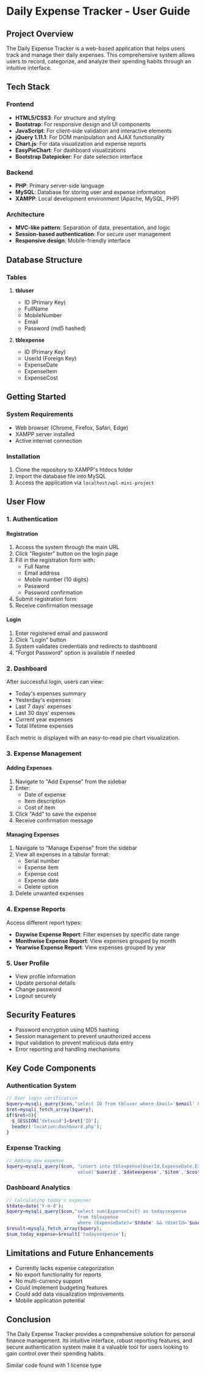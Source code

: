 # Daily Expense Tracker - User Guide

## Project Overview
The Daily Expense Tracker is a web-based application that helps users track and manage their daily expenses. This comprehensive system allows users to record, categorize, and analyze their spending habits through an intuitive interface.

## Tech Stack

### Frontend
- **HTML5/CSS3**: For structure and styling
- **Bootstrap**: For responsive design and UI components
- **JavaScript**: For client-side validation and interactive elements
- **jQuery 1.11.1**: For DOM manipulation and AJAX functionality
- **Chart.js**: For data visualization and expense reports
- **EasyPieChart**: For dashboard visualizations
- **Bootstrap Datepicker**: For date selection interface

### Backend
- **PHP**: Primary server-side language
- **MySQL**: Database for storing user and expense information
- **XAMPP**: Local development environment (Apache, MySQL, PHP)

### Architecture
- **MVC-like pattern**: Separation of data, presentation, and logic
- **Session-based authentication**: For secure user management
- **Responsive design**: Mobile-friendly interface

## Database Structure

### Tables
1. **tbluser**
   - ID (Primary Key)
   - FullName
   - MobileNumber
   - Email
   - Password (md5 hashed)

2. **tblexpense**
   - ID (Primary Key)
   - UserId (Foreign Key)
   - ExpenseDate
   - ExpenseItem
   - ExpenseCost

## Getting Started

### System Requirements
- Web browser (Chrome, Firefox, Safari, Edge)
- XAMPP server installed
- Active internet connection

### Installation
1. Clone the repository to XAMPP's htdocs folder
2. Import the database file into MySQL
3. Access the application via `localhost/wpl-mini-project`

## User Flow

### 1. Authentication
#### Registration
1. Access the system through the main URL
2. Click "Register" button on the login page
3. Fill in the registration form with:
   - Full Name
   - Email address
   - Mobile number (10 digits)
   - Password
   - Password confirmation
4. Submit registration form
5. Receive confirmation message

#### Login
1. Enter registered email and password
2. Click "Login" button
3. System validates credentials and redirects to dashboard
4. "Forgot Password" option is available if needed

### 2. Dashboard
After successful login, users can view:
- Today's expenses summary
- Yesterday's expenses
- Last 7 days' expenses
- Last 30 days' expenses
- Current year expenses
- Total lifetime expenses

Each metric is displayed with an easy-to-read pie chart visualization.

### 3. Expense Management

#### Adding Expenses
1. Navigate to "Add Expense" from the sidebar
2. Enter:
   - Date of expense
   - Item description
   - Cost of item
3. Click "Add" to save the expense
4. Receive confirmation message

#### Managing Expenses
1. Navigate to "Manage Expense" from the sidebar
2. View all expenses in a tabular format:
   - Serial number
   - Expense item
   - Expense cost
   - Expense date
   - Delete option
3. Delete unwanted expenses

### 4. Expense Reports
Access different report types:
- **Daywise Expense Report**: Filter expenses by specific date range
- **Monthwise Expense Report**: View expenses grouped by month
- **Yearwise Expense Report**: View expenses grouped by year

### 5. User Profile
- View profile information
- Update personal details
- Change password
- Logout securely

## Security Features
- Password encryption using MD5 hashing
- Session management to prevent unauthorized access
- Input validation to prevent malicious data entry
- Error reporting and handling mechanisms

## Key Code Components

### Authentication System
```php
// User login verification
$query=mysqli_query($con,"select ID from tbluser where Email='$email' && Password='$password'");
$ret=mysqli_fetch_array($query);
if($ret>0){
  $_SESSION['detsuid']=$ret['ID'];
  header('location:dashboard.php');
}
```

### Expense Tracking
```php
// Adding new expense
$query=mysqli_query($con, "insert into tblexpense(UserId,ExpenseDate,ExpenseItem,ExpenseCost) 
                          value('$userid','$dateexpense','$item','$costitem')");
```

### Dashboard Analytics
```php
// Calculating today's expenses
$tdate=date('Y-m-d');
$query=mysqli_query($con,"select sum(ExpenseCost) as todaysexpense 
                          from tblexpense 
                          where (ExpenseDate)='$tdate' && (UserId='$userid');");
$result=mysqli_fetch_array($query);
$sum_today_expense=$result['todaysexpense'];
```

## Limitations and Future Enhancements
- Currently lacks expense categorization
- No export functionality for reports
- No multi-currency support
- Could implement budgeting features
- Could add data visualization improvements
- Mobile application potential

## Conclusion
The Daily Expense Tracker provides a comprehensive solution for personal finance management. Its intuitive interface, robust reporting features, and secure authentication system make it a valuable tool for users looking to gain control over their spending habits.

Similar code found with 1 license type

